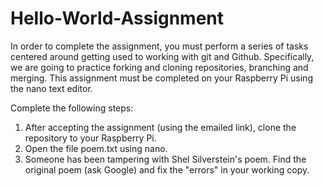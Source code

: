 # Hello-World-Assignment
In order to complete the assignment, you must perform a series of tasks centered around getting used to working with git and Github. Specifically, we are going to practice forking and cloning repositories, branching and merging. This assignment must be completed on your Raspberry Pi using the nano text editor. 

Complete the following steps:

1. After accepting the assignment (using the emailed link), clone the repository to your Raspberry Pi.
2. Open the file poem.txt using nano.
3. Someone has been tampering with Shel Silverstein's poem. Find the original poem (ask Google) and fix the "errors" in your working copy.
